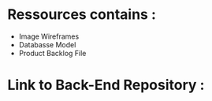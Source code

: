 # Ressources contains :

- Image Wireframes
- Databasse Model
- Product Backlog File 


# Link to Back-End Repository : 


